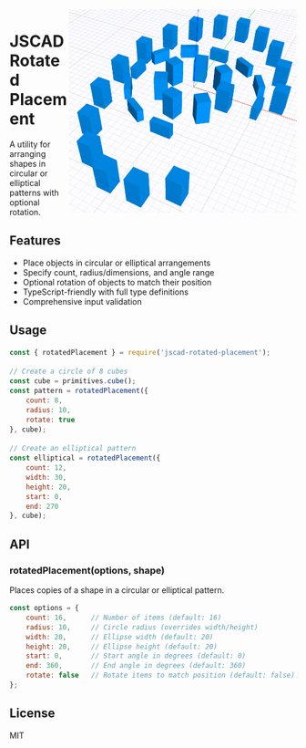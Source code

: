 <img align="right" src="RotatedPlacement.png" width="400">

# JSCAD Rotated Placement

A utility for arranging shapes in circular or elliptical patterns with optional rotation.

## Features

- Place objects in circular or elliptical arrangements
- Specify count, radius/dimensions, and angle range
- Optional rotation of objects to match their position
- TypeScript-friendly with full type definitions
- Comprehensive input validation

## Usage

```javascript
const { rotatedPlacement } = require('jscad-rotated-placement');

// Create a circle of 8 cubes
const cube = primitives.cube();
const pattern = rotatedPlacement({
    count: 8,
    radius: 10,
    rotate: true
}, cube);

// Create an elliptical pattern
const elliptical = rotatedPlacement({
    count: 12,
    width: 30,
    height: 20,
    start: 0,
    end: 270
}, cube);
```

## API

### rotatedPlacement(options, shape)

Places copies of a shape in a circular or elliptical pattern.

```javascript
const options = {
    count: 16,      // Number of items (default: 16)
    radius: 10,     // Circle radius (overrides width/height)
    width: 20,      // Ellipse width (default: 20)
    height: 20,     // Ellipse height (default: 20)
    start: 0,       // Start angle in degrees (default: 0)
    end: 360,       // End angle in degrees (default: 360)
    rotate: false   // Rotate items to match position (default: false)
};
```

## License

MIT
